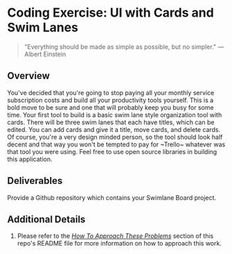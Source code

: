 # Coding Exercise: UI with Cards and Swim Lanes

> "Everything should be made as simple as possible, but no simpler." ― Albert Einstein

## Overview

You've decided that you're going to stop paying all your monthly service subscription costs and build all your productivity tools yourself.
This is a bold move to be sure and one that will probably keep you busy for some time.
Your first tool to build is a basic swim lane style organization tool with cards.
There will be three swim lanes that each have titles, which can be edited.
You can add cards and give it a title, move cards, and delete cards.
Of course, you're a very design minded person, so the tool should look half decent and that way you won't be tempted to pay for ~Trello~ whatever was that tool you were using.
Feel free to use open source libraries in building this application.

## Deliverables

Provide a Github repository which contains your Swimlane Board project.

## Additional Details

1. Please refer to the [*How To Approach These Problems*](../README.md#how-to-approach-these-problems) section of this repo's README file for more information on how to approach this work.
